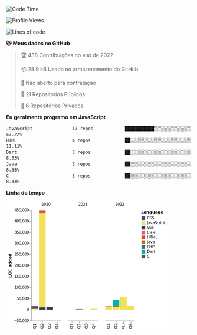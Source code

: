 
<!--START_SECTION:waka-->
![Code Time](http://img.shields.io/badge/Code%20Time-0%20secs-blue)

![Profile Views](http://img.shields.io/badge/Visualizac%C3%B5es%20do%20perfil-255-blue)

![Lines of code](https://img.shields.io/badge/Desde%20o%20Hello%20World%20eu%20escrevi-617%20Thousand%20linhas%20de%20c%C3%B3digo-blue)

**🐱 Meus dados no GitHub** 

> 🏆 438 Contribuições no ano de 2022
 > 
> 📦 28.9 kB Usado no armazenamento do GitHub 
 > 
> 🚫 Não aberto para contratação
 > 
> 📜 21 Repositórios Públicos 
 > 
> 🔑 6 Repositórios Privados  
 > 
**Eu geralmente programo em JavaScript** 

```text
JavaScript               17 repos            ███████████░░░░░░░░░░░░░░   47.22% 
HTML                     4 repos             ██░░░░░░░░░░░░░░░░░░░░░░░   11.11% 
Dart                     3 repos             ██░░░░░░░░░░░░░░░░░░░░░░░   8.33% 
Java                     3 repos             ██░░░░░░░░░░░░░░░░░░░░░░░   8.33% 
C                        3 repos             ██░░░░░░░░░░░░░░░░░░░░░░░   8.33%

```


**Linha do tempo**

![Chart not found](https://raw.githubusercontent.com/xk08/xk08/master/charts/bar_graph.png) 


<!--END_SECTION:waka-->
